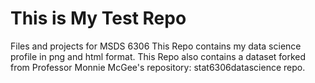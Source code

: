 # This is My Test Repo
Files and projects for MSDS 6306
This Repo contains my data science profile in png and html format.
This Repo also contains a dataset forked from Professor Monnie McGee's repository: stat6306datascience repo. 
